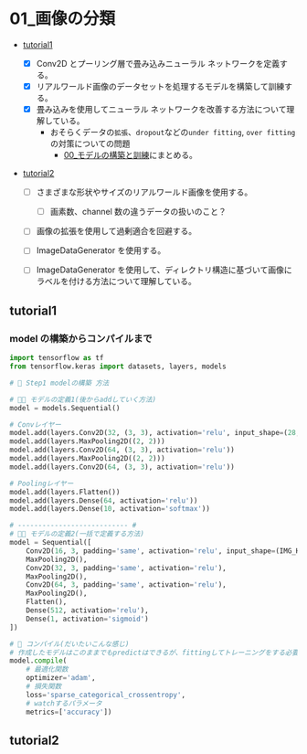 # 01\_画像の分類

- [tutorial1](#1)

  - [x] Conv2D とプーリング層で畳み込みニューラル ネットワークを定義する。
  - [x] リアルワールド画像のデータセットを処理するモデルを構築して訓練する。
  - [x] 畳み込みを使用してニューラル ネットワークを改善する方法について理解している。
    - おそらくデータの`拡張`、`dropout`などの`under fitting`, `over fitting` の対策についての問題
      - [00\_モデルの構築と訓練](../00_モデルの構築と訓練)にまとめる。

- [tutorial2](#2)

  - [ ] さまざまな形状やサイズのリアルワールド画像を使用する。

    - [ ] 画素数、channel 数の違うデータの扱いのこと？

  - [ ] 画像の拡張を使用して過剰適合を回避する。
  - [ ] ImageDataGenerator を使用する。
  - [ ] ImageDataGenerator を使用して、ディレクトリ構造に基づいて画像にラベルを付ける方法について理解している。

## <a name="1">tutorial1</a>

### model の構築からコンパイルまで

```python
import tensorflow as tf
from tensorflow.keras import datasets, layers, models

# 🌟 Step1 modelの構築 方法

# 🌟🌟 モデルの定義1(後からaddしていく方法)
model = models.Sequential()

# Convレイヤー
model.add(layers.Conv2D(32, (3, 3), activation='relu', input_shape=(28, 28, 1)))
model.add(layers.MaxPooling2D((2, 2)))
model.add(layers.Conv2D(64, (3, 3), activation='relu'))
model.add(layers.MaxPooling2D((2, 2)))
model.add(layers.Conv2D(64, (3, 3), activation='relu'))

# Poolingレイヤー
model.add(layers.Flatten())
model.add(layers.Dense(64, activation='relu'))
model.add(layers.Dense(10, activation='softmax'))

# --------------------------- #
# 🌟🌟 モデルの定義2(一括で定義する方法)
model = Sequential([
    Conv2D(16, 3, padding='same', activation='relu', input_shape=(IMG_HEIGHT, IMG_WIDTH ,3)),
    MaxPooling2D(),
    Conv2D(32, 3, padding='same', activation='relu'),
    MaxPooling2D(),
    Conv2D(64, 3, padding='same', activation='relu'),
    MaxPooling2D(),
    Flatten(),
    Dense(512, activation='relu'),
    Dense(1, activation='sigmoid')
])

# 🌟 コンパイル(だいたいこんな感じ)
# 作成したモデルはこのままでもpredictはできるが、fittingしてトレーニングをする必要がある。
model.compile(
    # 最適化関数
    optimizer='adam',
    # 損失関数
    loss='sparse_categorical_crossentropy',
    # watchするパラメータ
    metrics=['accuracy'])

```

## <a name="2">tutorial2</a>

```python

```
